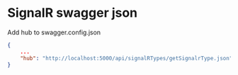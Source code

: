 # SignalR swagger json

Add hub to swagger.config.json

```json
{
    ...
    "hub": "http://localhost:5000/api/signalRTypes/getSignalrType.json",
}
```
